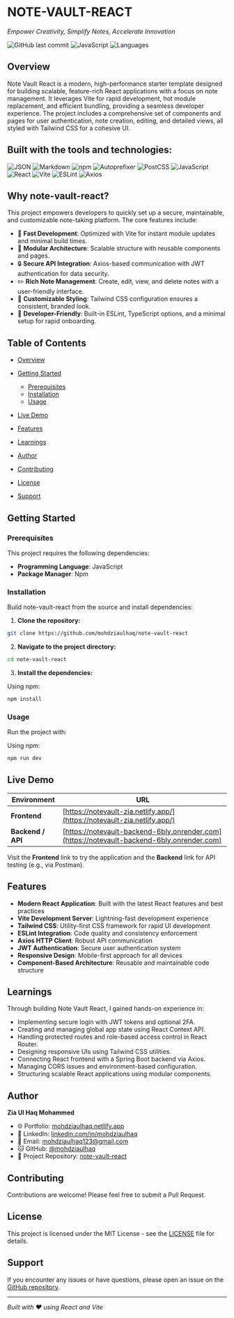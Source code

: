 # NOTE-VAULT-REACT

*Empower Creativity, Simplify Notes, Accelerate Innovation*

![GitHub last commit](https://img.shields.io/badge/last%20commit-today-blue)
![JavaScript](https://img.shields.io/badge/javascript-93.8%25-yellow)
![Languages](https://img.shields.io/badge/languages-3-blue)

## Overview

Note Vault React is a modern, high-performance starter template designed for building scalable, feature-rich React applications with a focus on note management. It leverages Vite for rapid development, hot module replacement, and efficient bundling, providing a seamless developer experience. The project includes a comprehensive set of components and pages for user authentication, note creation, editing, and detailed views, all styled with Tailwind CSS for a cohesive UI.

## Built with the tools and technologies:

![JSON](https://img.shields.io/badge/JSON-000000?style=flat-square\&logo=json\&logoColor=white)
![Markdown](https://img.shields.io/badge/Markdown-000000?style=flat-square\&logo=markdown\&logoColor=white)
![npm](https://img.shields.io/badge/npm-CB3837?style=flat-square\&logo=npm\&logoColor=white)
![Autoprefixer](https://img.shields.io/badge/Autoprefixer-DD3A0A?style=flat-square\&logo=autoprefixer\&logoColor=white)
![PostCSS](https://img.shields.io/badge/PostCSS-DD3A0A?style=flat-square\&logo=postcss\&logoColor=white)
![JavaScript](https://img.shields.io/badge/JavaScript-F7DF1E?style=flat-square\&logo=javascript\&logoColor=black)
![React](https://img.shields.io/badge/React-61DAFB?style=flat-square\&logo=react\&logoColor=black)
![Vite](https://img.shields.io/badge/Vite-646CFF?style=flat-square\&logo=vite\&logoColor=white)
![ESLint](https://img.shields.io/badge/ESLint-4B32C3?style=flat-square\&logo=eslint\&logoColor=white)
![Axios](https://img.shields.io/badge/Axios-5A29E4?style=flat-square\&logo=axios\&logoColor=white)

## Why note-vault-react?

This project empowers developers to quickly set up a secure, maintainable, and customizable note-taking platform. The core features include:

* 🎯 **Fast Development**: Optimized with Vite for instant module updates and minimal build times.
* 🔧 **Modular Architecture**: Scalable structure with reusable components and pages.
* 🔒 **Secure API Integration**: Axios-based communication with JWT authentication for data security.
* ✏️ **Rich Note Management**: Create, edit, view, and delete notes with a user-friendly interface.
* 🎨 **Customizable Styling**: Tailwind CSS configuration ensures a consistent, branded look.
* 🚀 **Developer-Friendly**: Built-in ESLint, TypeScript options, and a minimal setup for rapid onboarding.

## Table of Contents

* [Overview](#overview)
* [Getting Started](#getting-started)

  * [Prerequisites](#prerequisites)
  * [Installation](#installation)
  * [Usage](#usage)
* [Live Demo](#live-demo)
* [Features](#features)
* [Learnings](#learnings)
* [Author](#author)
* [Contributing](#contributing)
* [License](#license)
* [Support](#support)

## Getting Started

### Prerequisites

This project requires the following dependencies:

* **Programming Language**: JavaScript
* **Package Manager**: Npm

### Installation

Build note-vault-react from the source and install dependencies:

1. **Clone the repository:**

```bash
git clone https://github.com/mohdziaulhaq/note-vault-react
```

2. **Navigate to the project directory:**

```bash
cd note-vault-react
```

3. **Install the dependencies:**

Using npm:

```bash
npm install
```

### Usage

Run the project with:

Using npm:

```bash
npm run dev
```

## Live Demo

| Environment       | URL                                                                                        |
| ----------------- | ------------------------------------------------------------------------------------------ |
| **Frontend**      | [https://notevault-zia.netlify.app/](https://notevault-zia.netlify.app/)                   |
| **Backend / API** | [https://notevault-backend-6bly.onrender.com](https://notevault-backend-6bly.onrender.com) |

Visit the **Frontend** link to try the application and the **Backend** link for API testing (e.g., via Postman).

## Features

* **Modern React Application**: Built with the latest React features and best practices
* **Vite Development Server**: Lightning-fast development experience
* **Tailwind CSS**: Utility-first CSS framework for rapid UI development
* **ESLint Integration**: Code quality and consistency enforcement
* **Axios HTTP Client**: Robust API communication
* **JWT Authentication**: Secure user authentication system
* **Responsive Design**: Mobile-first approach for all devices
* **Component-Based Architecture**: Reusable and maintainable code structure

## Learnings

Through building Note Vault React, I gained hands-on experience in:

* Implementing secure login with JWT tokens and optional 2FA.
* Creating and managing global app state using React Context API.
* Handling protected routes and role-based access control in React Router.
* Designing responsive UIs using Tailwind CSS utilities.
* Connecting React frontend with a Spring Boot backend via Axios.
* Managing CORS issues and environment-based configuration.
* Structuring scalable React applications using modular components.

## Author

**Zia Ul Haq Mohammed**

* 🌐 Portfolio: [mohdziaulhaq.netlify.app](https://mohdziaulhaq.netlify.app)
* 💼 LinkedIn: [linkedin.com/in/mohdziaulhaq](https://www.linkedin.com/in/mohdziaulhaq/)
* 📧 Email: [mohdziaulhaq123@gmail.com](mailto:mohdziaulhaq123@gmail.com)
* 🐱 GitHub: [@mohdziaulhaq](https://github.com/mohdziaulhaq)
* 📁 Project Repository: [note-vault-react](https://github.com/mohdziaulhaq/note-vault-react)

## Contributing

Contributions are welcome! Please feel free to submit a Pull Request.

## License

This project is licensed under the MIT License - see the [LICENSE](LICENSE) file for details.

## Support

If you encounter any issues or have questions, please open an issue on the [GitHub repository](https://github.com/mohdziaulhaq/note-vault-react/issues).

---

*Built with ❤️ using React and Vite*

